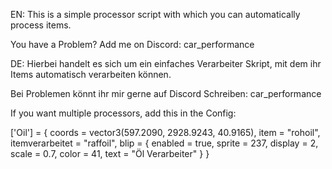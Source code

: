 EN:
This is a simple processor script with which you can automatically process items.

You have a Problem? Add me on Discord: car_performance

DE:
Hierbei handelt es sich um ein einfaches Verarbeiter Skript, mit dem ihr Items automatisch verarbeiten können.

Bei Problemen könnt ihr mir gerne auf Discord Schreiben: car_performance


If you want multiple processors, add this in the Config:




 ['Oil'] = {
      coords = vector3(597.2090, 2928.9243, 40.9165),
      item = "rohoil",
      itemverarbeitet = "raffoil",
        blip = {
            enabled = true,
            sprite = 237,
            display = 2,
            scale = 0.7,
            color = 41,
            text = "Öl Verarbeiter"
        }
    }

